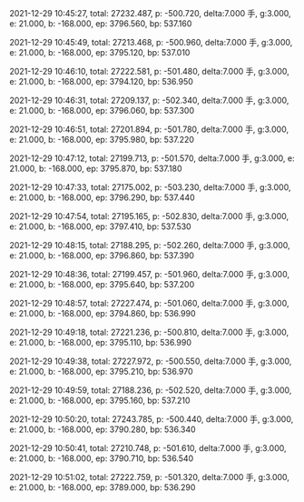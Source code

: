 2021-12-29 10:45:27, total: 27232.487, p: -500.720, delta:7.000 手, g:3.000, e: 21.000, b: -168.000, ep: 3796.560, bp: 537.160

2021-12-29 10:45:49, total: 27213.468, p: -500.960, delta:7.000 手, g:3.000, e: 21.000, b: -168.000, ep: 3795.120, bp: 537.010

2021-12-29 10:46:10, total: 27222.581, p: -501.480, delta:7.000 手, g:3.000, e: 21.000, b: -168.000, ep: 3794.120, bp: 536.950

2021-12-29 10:46:31, total: 27209.137, p: -502.340, delta:7.000 手, g:3.000, e: 21.000, b: -168.000, ep: 3796.060, bp: 537.300

2021-12-29 10:46:51, total: 27201.894, p: -501.780, delta:7.000 手, g:3.000, e: 21.000, b: -168.000, ep: 3795.980, bp: 537.220

2021-12-29 10:47:12, total: 27199.713, p: -501.570, delta:7.000 手, g:3.000, e: 21.000, b: -168.000, ep: 3795.870, bp: 537.180

2021-12-29 10:47:33, total: 27175.002, p: -503.230, delta:7.000 手, g:3.000, e: 21.000, b: -168.000, ep: 3796.290, bp: 537.440

2021-12-29 10:47:54, total: 27195.165, p: -502.830, delta:7.000 手, g:3.000, e: 21.000, b: -168.000, ep: 3797.410, bp: 537.530

2021-12-29 10:48:15, total: 27188.295, p: -502.260, delta:7.000 手, g:3.000, e: 21.000, b: -168.000, ep: 3796.860, bp: 537.390

2021-12-29 10:48:36, total: 27199.457, p: -501.960, delta:7.000 手, g:3.000, e: 21.000, b: -168.000, ep: 3795.640, bp: 537.200

2021-12-29 10:48:57, total: 27227.474, p: -501.060, delta:7.000 手, g:3.000, e: 21.000, b: -168.000, ep: 3794.860, bp: 536.990

2021-12-29 10:49:18, total: 27221.236, p: -500.810, delta:7.000 手, g:3.000, e: 21.000, b: -168.000, ep: 3795.110, bp: 536.990

2021-12-29 10:49:38, total: 27227.972, p: -500.550, delta:7.000 手, g:3.000, e: 21.000, b: -168.000, ep: 3795.210, bp: 536.970

2021-12-29 10:49:59, total: 27188.236, p: -502.520, delta:7.000 手, g:3.000, e: 21.000, b: -168.000, ep: 3795.160, bp: 537.210

2021-12-29 10:50:20, total: 27243.785, p: -500.440, delta:7.000 手, g:3.000, e: 21.000, b: -168.000, ep: 3790.280, bp: 536.340

2021-12-29 10:50:41, total: 27210.748, p: -501.610, delta:7.000 手, g:3.000, e: 21.000, b: -168.000, ep: 3790.710, bp: 536.540

2021-12-29 10:51:02, total: 27222.759, p: -501.320, delta:7.000 手, g:3.000, e: 21.000, b: -168.000, ep: 3789.000, bp: 536.290